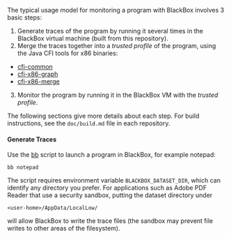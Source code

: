 The typical usage model for monitoring a program with BlackBox involves 3 basic steps:

1. Generate traces of the program by running it several times in the BlackBox virtual machine (built from this repository).
2. Merge the traces together into a *trusted profile* of the program, using the Java CFI tools for x86 binaries:
  * [cfi-common](https://github.com/uci-plrg/cfi-common)
  * [cfi-x86-graph](https://github.com/uci-plrg/cfi-x86-graph)
  * [cfi-x86-merge](https://github.com/uci-plrg/cfi-x86-merge)
3. Monitor the program by running it in the BlackBox VM with the *trusted profile*.

The following sections give more details about each step. For build instructions, see the `doc/build.md` file in each repository.

#### Generate Traces

Use the [bb](clients/blackbox/util/debug/bb) script to launch a program in BlackBox, for example notepad:

    bb notepad
    
The script requires environment variable `BLACKBOX_DATASET_DIR`, which can identify any directory you prefer. For applications such as Adobe PDF Reader that use a security sandbox, putting the dataset directory under 

    <user-home>/AppData/LocalLow/
    
will allow BlackBox to write the trace files (the sandbox may prevent file writes to other areas of the filesystem).
